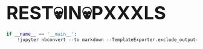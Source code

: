 
# <big><big><big>REST💀IN💀PXXXLS</big></big></big>


```python
if __name__ == '__main__':
    !jupyter nbconvert --to markdown --TemplateExporter.exclude_output=True index.ipynb
```
